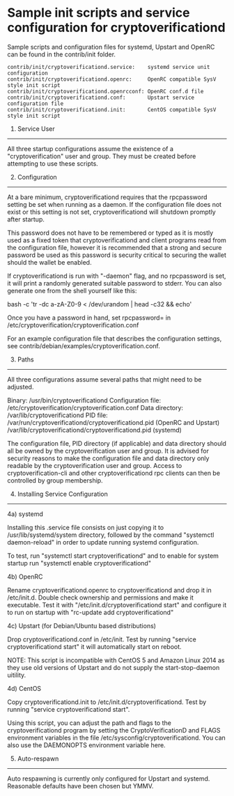 Sample init scripts and service configuration for cryptoverificationd
==========================================================

Sample scripts and configuration files for systemd, Upstart and OpenRC
can be found in the contrib/init folder.

    contrib/init/cryptoverificationd.service:    systemd service unit configuration
    contrib/init/cryptoverificationd.openrc:     OpenRC compatible SysV style init script
    contrib/init/cryptoverificationd.openrcconf: OpenRC conf.d file
    contrib/init/cryptoverificationd.conf:       Upstart service configuration file
    contrib/init/cryptoverificationd.init:       CentOS compatible SysV style init script

1. Service User
---------------------------------

All three startup configurations assume the existence of a "cryptoverification" user
and group.  They must be created before attempting to use these scripts.

2. Configuration
---------------------------------

At a bare minimum, cryptoverificationd requires that the rpcpassword setting be set
when running as a daemon.  If the configuration file does not exist or this
setting is not set, cryptoverificationd will shutdown promptly after startup.

This password does not have to be remembered or typed as it is mostly used
as a fixed token that cryptoverificationd and client programs read from the configuration
file, however it is recommended that a strong and secure password be used
as this password is security critical to securing the wallet should the
wallet be enabled.

If cryptoverificationd is run with "-daemon" flag, and no rpcpassword is set, it will
print a randomly generated suitable password to stderr.  You can also
generate one from the shell yourself like this:

bash -c 'tr -dc a-zA-Z0-9 < /dev/urandom | head -c32 && echo'

Once you have a password in hand, set rpcpassword= in /etc/cryptoverification/cryptoverification.conf

For an example configuration file that describes the configuration settings,
see contrib/debian/examples/cryptoverification.conf.

3. Paths
---------------------------------

All three configurations assume several paths that might need to be adjusted.

Binary:              /usr/bin/cryptoverificationd
Configuration file:  /etc/cryptoverification/cryptoverification.conf
Data directory:      /var/lib/cryptoverificationd
PID file:            /var/run/cryptoverificationd/cryptoverificationd.pid (OpenRC and Upstart)
                     /var/lib/cryptoverificationd/cryptoverificationd.pid (systemd)

The configuration file, PID directory (if applicable) and data directory
should all be owned by the cryptoverification user and group.  It is advised for security
reasons to make the configuration file and data directory only readable by the
cryptoverification user and group.  Access to cryptoverification-cli and other cryptoverificationd rpc clients
can then be controlled by group membership.

4. Installing Service Configuration
-----------------------------------

4a) systemd

Installing this .service file consists on just copying it to
/usr/lib/systemd/system directory, followed by the command
"systemctl daemon-reload" in order to update running systemd configuration.

To test, run "systemctl start cryptoverificationd" and to enable for system startup run
"systemctl enable cryptoverificationd"

4b) OpenRC

Rename cryptoverificationd.openrc to cryptoverificationd and drop it in /etc/init.d.  Double
check ownership and permissions and make it executable.  Test it with
"/etc/init.d/cryptoverificationd start" and configure it to run on startup with
"rc-update add cryptoverificationd"

4c) Upstart (for Debian/Ubuntu based distributions)

Drop cryptoverificationd.conf in /etc/init.  Test by running "service cryptoverificationd start"
it will automatically start on reboot.

NOTE: This script is incompatible with CentOS 5 and Amazon Linux 2014 as they
use old versions of Upstart and do not supply the start-stop-daemon uitility.

4d) CentOS

Copy cryptoverificationd.init to /etc/init.d/cryptoverificationd. Test by running "service cryptoverificationd start".

Using this script, you can adjust the path and flags to the cryptoverificationd program by
setting the CryptoVerificationD and FLAGS environment variables in the file
/etc/sysconfig/cryptoverificationd. You can also use the DAEMONOPTS environment variable here.

5. Auto-respawn
-----------------------------------

Auto respawning is currently only configured for Upstart and systemd.
Reasonable defaults have been chosen but YMMV.
